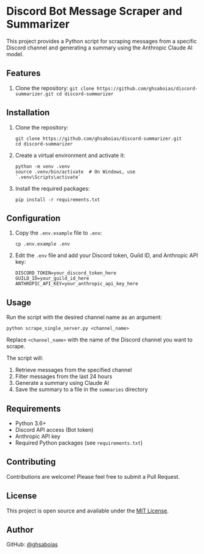 # Discord Bot Message Scraper and Summarizer

This project provides a Python script for scraping messages from a specific Discord channel and generating a summary using the Anthropic Claude AI model.

## Features

1. Clone the repository: `git clone https://github.com/ghsaboias/discord-summarizer.git
cd discord-summarizer  `

## Installation

1. Clone the repository:

   ```
   git clone https://github.com/ghsaboias/discord-summarizer.git
   cd discord-summarizer
   ```

2. Create a virtual environment and activate it:

   ```
   python -m venv .venv
   source .venv/bin/activate  # On Windows, use `.venv\Scripts\activate`
   ```

3. Install the required packages:
   ```
   pip install -r requirements.txt
   ```

## Configuration

1. Copy the `.env.example` file to `.env`:

   ```
   cp .env.example .env
   ```

2. Edit the `.env` file and add your Discord token, Guild ID, and Anthropic API key:
   ```
   DISCORD_TOKEN=your_discord_token_here
   GUILD_ID=your_guild_id_here
   ANTHROPIC_API_KEY=your_anthropic_api_key_here
   ```

## Usage

Run the script with the desired channel name as an argument:

```
python scrape_single_server.py <channel_name>
```

Replace `<channel_name>` with the name of the Discord channel you want to scrape.

The script will:

1. Retrieve messages from the specified channel
2. Filter messages from the last 24 hours
3. Generate a summary using Claude AI
4. Save the summary to a file in the `summaries` directory

## Requirements

- Python 3.6+
- Discord API access (Bot token)
- Anthropic API key
- Required Python packages (see `requirements.txt`)

## Contributing

Contributions are welcome! Please feel free to submit a Pull Request.

## License

This project is open source and available under the [MIT License](LICENSE).

## Author

GitHub: [@ghsaboias](https://github.com/ghsaboias)
